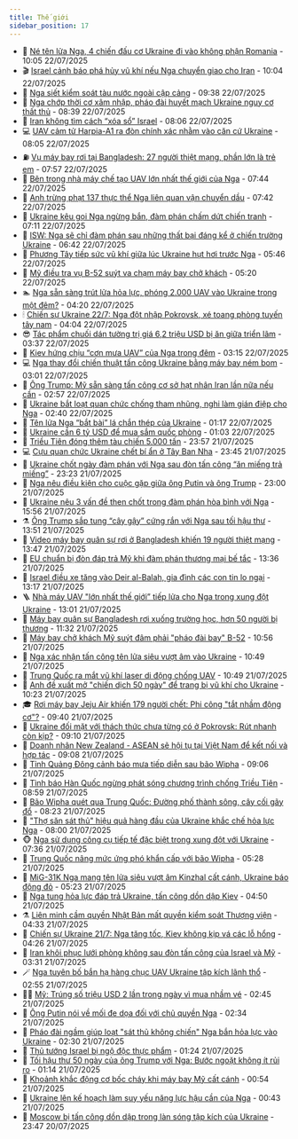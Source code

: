 ```yaml
---
title: Thế giới
sidebar_position: 17
---
```


<!-- dantri-the-gioi:START -->
- 🌋 [Né tên lửa Nga, 4 chiến đấu cơ Ukraine đi vào không phận Romania](https://dantri.com.vn/the-gioi/ne-ten-lua-nga-4-chien-dau-co-ukraine-di-vao-khong-phan-romania-20250722164801012.htm) - 10:05 22/07/2025
- 🎬 [Israel cảnh báo phá hủy vũ khí nếu Nga chuyển giao cho Iran](https://dantri.com.vn/the-gioi/israel-canh-bao-pha-huy-vu-khi-neu-nga-chuyen-giao-cho-iran-20250722170313667.htm) - 10:04 22/07/2025
- 🧰 [Nga siết kiểm soát tàu nước ngoài cập cảng](https://dantri.com.vn/the-gioi/nga-siet-kiem-soat-tau-nuoc-ngoai-cap-cang-20250722163212655.htm) - 09:38 22/07/2025
- 🌋 [Nga chớp thời cơ xâm nhập, pháo đài huyết mạch Ukraine nguy cơ thất thủ](https://dantri.com.vn/the-gioi/nga-chop-thoi-co-xam-nhap-phao-dai-huyet-mach-ukraine-nguy-co-that-thu-20250722144949662.htm) - 08:39 22/07/2025
- 🗽 [Iran không tìm cách “xóa sổ” Israel](https://dantri.com.vn/the-gioi/iran-khong-tim-cach-xoa-so-israel-20250722150521484.htm) - 08:06 22/07/2025
- 💻 [UAV cảm tử Harpia-A1 ra đòn chính xác nhằm vào căn cứ Ukraine](https://dantri.com.vn/the-gioi/uav-cam-tu-harpia-a1-ra-don-chinh-xac-nham-vao-can-cu-ukraine-20250722150314308.htm) - 08:05 22/07/2025
- ⛽️ [Vụ máy bay rơi tại Bangladesh: 27 người thiệt mạng, phần lớn là trẻ em](https://dantri.com.vn/the-gioi/vu-may-bay-roi-tai-bangladesh-27-nguoi-thiet-mang-phan-lon-la-tre-em-20250722145635710.htm) - 07:57 22/07/2025
- 🤩 [Bên trong nhà máy chế tạo UAV lớn nhất thế giới của Nga](https://dantri.com.vn/the-gioi/ben-trong-nha-may-che-tao-uav-lon-nhat-the-gioi-cua-nga-20250722143325040.htm) - 07:44 22/07/2025
- 🧐 [Anh trừng phạt 137 thực thể Nga liên quan vận chuyển dầu](https://dantri.com.vn/the-gioi/anh-trung-phat-137-thuc-the-nga-lien-quan-van-chuyen-dau-20250722144236000.htm) - 07:42 22/07/2025
- 🎊 [Ukraine kêu gọi Nga ngừng bắn, đàm phán chấm dứt chiến tranh](https://dantri.com.vn/the-gioi/ukraine-keu-goi-nga-ngung-ban-dam-phan-cham-dut-chien-tranh-20250722140735419.htm) - 07:11 22/07/2025
- 📝 [ISW: Nga sẽ chỉ đàm phán sau những thất bại đáng kể ở chiến trường Ukraine](https://dantri.com.vn/the-gioi/isw-nga-se-chi-dam-phan-sau-nhung-that-bai-dang-ke-o-chien-truong-ukraine-20250722114613004.htm) - 06:42 22/07/2025
- 🤡 [Phương Tây tiếp sức vũ khí giữa lúc Ukraine hụt hơi trước Nga](https://dantri.com.vn/the-gioi/phuong-tay-tiep-suc-vu-khi-giua-luc-ukraine-hut-hoi-truoc-nga-20250722114422683.htm) - 05:46 22/07/2025
- 🥷 [Mỹ điều tra vụ B-52 suýt va chạm máy bay chở khách](https://dantri.com.vn/the-gioi/my-dieu-tra-vu-b-52-suyt-va-cham-may-bay-cho-khach-20250722120658220.htm) - 05:20 22/07/2025
- 🏊 [Nga sẵn sàng trút lửa hỏa lực, phóng 2.000 UAV vào Ukraine trong một đêm?](https://dantri.com.vn/the-gioi/nga-san-sang-trut-lua-hoa-luc-phong-2000-uav-vao-ukraine-trong-mot-dem-20250722111735388.htm) - 04:20 22/07/2025
- 🕯 [Chiến sự Ukraine 22/7: Nga đột nhập Pokrovsk, xé toang phòng tuyến tây nam](https://dantri.com.vn/the-gioi/chien-su-ukraine-227-nga-dot-nhap-pokrovsk-xe-toang-phong-tuyen-tay-nam-20250722105535326.htm) - 04:04 22/07/2025
- 😎 [Tác phẩm chuối dán tường trị giá 6,2 triệu USD bị ăn giữa triển lãm](https://dantri.com.vn/the-gioi/tac-pham-chuoi-dan-tuong-tri-gia-62-trieu-usd-bi-an-giua-trien-lam-20250722102952542.htm) - 03:37 22/07/2025
- 🌈 [Kiev hứng chịu “cơn mưa UAV” của Nga trong đêm](https://dantri.com.vn/the-gioi/kiev-hung-chiu-con-mua-uav-cua-nga-trong-dem-20250722101459299.htm) - 03:15 22/07/2025
- 💻 [Nga thay đổi chiến thuật tấn công Ukraine bằng máy bay ném bom](https://dantri.com.vn/the-gioi/nga-thay-doi-chien-thuat-tan-cong-ukraine-bang-may-bay-nem-bom-20250722094814364.htm) - 03:01 22/07/2025
- 🤖 [Ông Trump: Mỹ sẵn sàng tấn công cơ sở hạt nhân Iran lần nữa nếu cần](https://dantri.com.vn/the-gioi/ong-trump-my-san-sang-tan-cong-co-so-hat-nhan-iran-lan-nua-neu-can-20250722095040110.htm) - 02:57 22/07/2025
- 🦏 [Ukraine bắt loạt quan chức chống tham nhũng, nghi làm gián điệp cho Nga](https://dantri.com.vn/the-gioi/ukraine-bat-loat-quan-chuc-chong-tham-nhung-nghi-lam-gian-diep-cho-nga-20250722083654751.htm) - 02:40 22/07/2025
- 🌁 [Tên lửa Nga “bắt bài” lá chắn thép của Ukraine](https://dantri.com.vn/the-gioi/ten-lua-nga-bat-bai-la-chan-thep-cua-ukraine-20250722080707263.htm) - 01:17 22/07/2025
- 🐘 [Ukraine cần 6 tỷ USD để mua sắm quốc phòng](https://dantri.com.vn/the-gioi/ukraine-can-6-ty-usd-de-mua-sam-quoc-phong-20250722075030054.htm) - 01:03 22/07/2025
- 🥷 [Triều Tiên đóng thêm tàu chiến 5.000 tấn](https://dantri.com.vn/the-gioi/trieu-tien-dong-them-tau-chien-5000-tan-20250722064815485.htm) - 23:57 21/07/2025
- 💻 [Cựu quan chức Ukraine chết bí ẩn ở Tây Ban Nha](https://dantri.com.vn/the-gioi/cuu-quan-chuc-ukraine-chet-bi-an-o-tay-ban-nha-20250722063623059.htm) - 23:45 21/07/2025
- 🎡 [Ukraine chốt ngày đàm phán với Nga sau đòn tấn công “ăn miếng trả miếng”](https://dantri.com.vn/the-gioi/ukraine-chot-ngay-dam-phan-voi-nga-sau-don-tan-cong-an-mieng-tra-mieng-20250722061448324.htm) - 23:23 21/07/2025
- 🧰 [Nga nêu điều kiện cho cuộc gặp giữa ông Putin và ông Trump](https://dantri.com.vn/the-gioi/nga-neu-dieu-kien-cho-cuoc-gap-giua-ong-putin-va-ong-trump-20250722055130619.htm) - 23:00 21/07/2025
- 🥸 [Ukraine nêu 3 vấn đề then chốt trong đàm phán hòa bình với Nga](https://dantri.com.vn/the-gioi/ukraine-neu-3-van-de-then-chot-trong-dam-phan-hoa-binh-voi-nga-20250721224635785.htm) - 15:56 21/07/2025
- ⚗️ [Ông Trump sắp tung “cây gậy” cứng rắn với Nga sau tối hậu thư](https://dantri.com.vn/the-gioi/ong-trump-sap-tung-cay-gay-cung-ran-voi-nga-sau-toi-hau-thu-20250721204526965.htm) - 13:51 21/07/2025
- 🌮 [Video máy bay quân sự rơi ở Bangladesh khiến 19 người thiệt mạng](https://dantri.com.vn/the-gioi/video-may-bay-quan-su-roi-o-bangladesh-khien-19-nguoi-thiet-mang-20250721203035139.htm) - 13:47 21/07/2025
- 🎃 [EU chuẩn bị đòn đáp trả Mỹ khi đàm phán thương mại bế tắc](https://dantri.com.vn/the-gioi/eu-chuan-bi-don-dap-tra-my-khi-dam-phan-thuong-mai-be-tac-20250721203522421.htm) - 13:36 21/07/2025
- 💫 [Israel điều xe tăng vào Deir al-Balah, gia đình các con tin lo ngại](https://dantri.com.vn/the-gioi/israel-dieu-xe-tang-vao-deir-al-balah-gia-dinh-cac-con-tin-lo-ngai-20250721200438509.htm) - 13:17 21/07/2025
- 🪜 [Nhà máy UAV &quot;lớn nhất thế giới” tiếp lửa cho Nga trong xung đột Ukraine](https://dantri.com.vn/the-gioi/nha-may-uav-lon-nhat-the-gioi-tiep-lua-cho-nga-trong-xung-dot-ukraine-20250721193758040.htm) - 13:01 21/07/2025
- 🌋 [Máy bay quân sự Bangladesh rơi xuống trường học, hơn 50 người bị thương](https://dantri.com.vn/the-gioi/may-bay-quan-su-bangladesh-roi-xuong-truong-hoc-hon-50-nguoi-bi-thuong-20250721183126745.htm) - 11:32 21/07/2025
- 🦏 [Máy bay chở khách Mỹ suýt đâm phải &quot;pháo đài bay&quot; B-52](https://dantri.com.vn/the-gioi/may-bay-cho-khach-my-suyt-dam-phai-phao-dai-bay-b-52-20250721175424143.htm) - 10:56 21/07/2025
- 👀 [Nga xác nhận tấn công tên lửa siêu vượt âm vào Ukraine](https://dantri.com.vn/the-gioi/nga-xac-nhan-tan-cong-ten-lua-sieu-vuot-am-vao-ukraine-20250721174857899.htm) - 10:49 21/07/2025
- 🧰 [Trung Quốc ra mắt vũ khí laser di động chống UAV](https://dantri.com.vn/the-gioi/trung-quoc-ra-mat-vu-khi-laser-di-dong-chong-uav-20250721174536621.htm) - 10:49 21/07/2025
- 🚀 [Anh đề xuất mở &quot;chiến dịch 50 ngày&quot; để trang bị vũ khí cho Ukraine](https://dantri.com.vn/the-gioi/anh-de-xuat-mo-chien-dich-50-ngay-de-trang-bi-vu-khi-cho-ukraine-20250721160856574.htm) - 10:23 21/07/2025
- 🎓 [Rơi máy bay Jeju Air khiến 179 người chết: Phi công &quot;tắt nhầm động cơ&quot;?](https://dantri.com.vn/the-gioi/roi-may-bay-jeju-air-khien-179-nguoi-chet-phi-cong-tat-nham-dong-co-20250721162556050.htm) - 09:40 21/07/2025
- 🥸 [Ukraine đối mặt với thách thức chưa từng có ở Pokrovsk: Rút nhanh còn kịp?](https://dantri.com.vn/the-gioi/ukraine-doi-mat-voi-thach-thuc-chua-tung-co-o-pokrovsk-rut-nhanh-con-kip-20250721124406485.htm) - 09:10 21/07/2025
- 🦅 [Doanh nhân New Zealand - ASEAN sẽ hội tụ tại Việt Nam để kết nối và hợp tác](https://dantri.com.vn/the-gioi/doanh-nhan-new-zealand-asean-se-hoi-tu-tai-viet-nam-de-ket-noi-va-hop-tac-20250721143227270.htm) - 09:08 21/07/2025
- 🤭 [Tỉnh Quảng Đông cảnh báo mưa tiếp diễn sau bão Wipha](https://dantri.com.vn/the-gioi/tinh-quang-dong-canh-bao-mua-tiep-dien-sau-bao-wipha-20250721151546745.htm) - 09:06 21/07/2025
- 🤖 [Tình báo Hàn Quốc ngừng phát sóng chương trình chống Triều Tiên](https://dantri.com.vn/the-gioi/tinh-bao-han-quoc-ngung-phat-song-chuong-trinh-chong-trieu-tien-20250721154427799.htm) - 08:59 21/07/2025
- 🐲 [Bão Wipha quét qua Trung Quốc: Đường phố thành sông, cây cối gãy đổ](https://dantri.com.vn/the-gioi/bao-wipha-quet-qua-trung-quoc-duong-pho-thanh-song-cay-coi-gay-do-20250721151600714.htm) - 08:23 21/07/2025
- 🫣 [&quot;Thợ săn sát thủ&quot; hiệu quả hàng đầu của Ukraine khắc chế hỏa lực Nga](https://dantri.com.vn/the-gioi/tho-san-sat-thu-hieu-qua-hang-dau-cua-ukraine-khac-che-hoa-luc-nga-20250721144407434.htm) - 08:00 21/07/2025
- 🐵 [Nga sử dụng công cụ tiếp tế đặc biệt trong xung đột với Ukraine](https://dantri.com.vn/the-gioi/nga-su-dung-cong-cu-tiep-te-dac-biet-trong-xung-dot-voi-ukraine-20250721141916477.htm) - 07:36 21/07/2025
- 🫶 [Trung Quốc nâng mức ứng phó khẩn cấp với bão Wipha](https://dantri.com.vn/the-gioi/trung-quoc-nang-muc-ung-pho-khan-cap-voi-bao-wipha-20250721122242698.htm) - 05:28 21/07/2025
- 💃 [MiG-31K Nga mang tên lửa siêu vượt âm Kinzhal cất cánh, Ukraine báo động đỏ](https://dantri.com.vn/the-gioi/mig-31k-nga-mang-ten-lua-sieu-vuot-am-kinzhal-cat-canh-ukraine-bao-dong-do-20250721113453978.htm) - 05:23 21/07/2025
- 💫 [Nga tung hỏa lực đáp trả Ukraine, tấn công dồn dập Kiev](https://dantri.com.vn/the-gioi/nga-tung-hoa-luc-dap-tra-ukraine-tan-cong-don-dap-kiev-20250721114336597.htm) - 04:50 21/07/2025
- ⚗️ [Liên minh cầm quyền Nhật Bản mất quyền kiểm soát Thượng viện](https://dantri.com.vn/the-gioi/lien-minh-cam-quyen-nhat-ban-mat-quyen-kiem-soat-thuong-vien-20250721104739079.htm) - 04:33 21/07/2025
- 🥷 [Chiến sự Ukraine 21/7: Nga tăng tốc, Kiev không kịp vá các lỗ hổng](https://dantri.com.vn/the-gioi/chien-su-ukraine-217-nga-tang-toc-kiev-khong-kip-va-cac-lo-hong-20250721110125424.htm) - 04:26 21/07/2025
- 🥸 [Iran khôi phục lưới phòng không sau đòn tấn công của Israel và Mỹ](https://dantri.com.vn/the-gioi/iran-khoi-phuc-luoi-phong-khong-sau-don-tan-cong-cua-israel-va-my-20250721102920657.htm) - 03:31 21/07/2025
- 🪄 [Nga tuyên bố bắn hạ hàng chục UAV Ukraine tập kích lãnh thổ](https://dantri.com.vn/the-gioi/nga-tuyen-bo-ban-ha-hang-chuc-uav-ukraine-tap-kich-lanh-tho-20250721095125651.htm) - 02:55 21/07/2025
- 🧑‍💻 [Mỹ: Trúng số triệu USD 2 lần trong ngày vì mua nhầm vé](https://dantri.com.vn/the-gioi/my-trung-so-trieu-usd-2-lan-trong-ngay-vi-mua-nham-ve-20250721093359141.htm) - 02:45 21/07/2025
- 🤭 [Ông Putin nói về mối đe dọa đối với chủ quyền Nga](https://dantri.com.vn/the-gioi/ong-putin-noi-ve-moi-de-doa-doi-voi-chu-quyen-nga-20250721085759932.htm) - 02:34 21/07/2025
- 🗽 [Pháo đài ngầm giúp loạt &quot;sát thủ không chiến&quot; Nga bắn hỏa lực vào Ukraine](https://dantri.com.vn/the-gioi/phao-dai-ngam-giup-loat-sat-thu-khong-chien-nga-ban-hoa-luc-vao-ukraine-20250721092328228.htm) - 02:30 21/07/2025
- 🤖 [Thủ tướng Israel bị ngộ độc thực phẩm](https://dantri.com.vn/the-gioi/thu-tuong-israel-bi-ngo-doc-thuc-pham-20250721075713023.htm) - 01:24 21/07/2025
- 🌈 [Tối hậu thư 50 ngày của ông Trump với Nga: Bước ngoặt không ít rủi ro](https://dantri.com.vn/the-gioi/toi-hau-thu-50-ngay-cua-ong-trump-voi-nga-buoc-ngoat-khong-it-rui-ro-20250718152803352.htm) - 01:14 21/07/2025
- 🤩 [Khoảnh khắc động cơ bốc cháy khi máy bay Mỹ cất cánh](https://dantri.com.vn/the-gioi/khoanh-khac-dong-co-boc-chay-khi-may-bay-my-cat-canh-20250721074402670.htm) - 00:54 21/07/2025
- 🤗 [Ukraine lên kế hoạch làm suy yếu năng lực hậu cần của Nga](https://dantri.com.vn/the-gioi/ukraine-len-ke-hoach-lam-suy-yeu-nang-luc-hau-can-cua-nga-20250721070913756.htm) - 00:43 21/07/2025
- 🙉 [Moscow bị tấn công dồn dập trong làn sóng tập kích của Ukraine](https://dantri.com.vn/the-gioi/moscow-bi-tan-cong-don-dap-trong-lan-song-tap-kich-cua-ukraine-20250721062624591.htm) - 23:47 20/07/2025<!-- dantri-the-gioi:END -->
